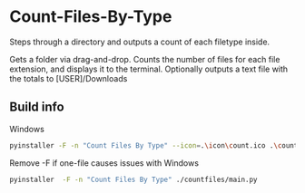 # Count-Files-By-Type

 Steps through a directory and outputs a count of each filetype inside.

Gets a folder via drag-and-drop. Counts the number of files
for each file extension, and displays it to the terminal.
Optionally outputs a text file with the totals to [USER]/Downloads

## Build info

Windows

```bash
pyinstaller -F -n "Count Files By Type" --icon=.\icon\count.ico .\countfiles\main.py
```

Remove -F if one-file causes issues with Windows

```bash
pyinstaller  -F -n "Count Files By Type" ./countfiles/main.py
```
